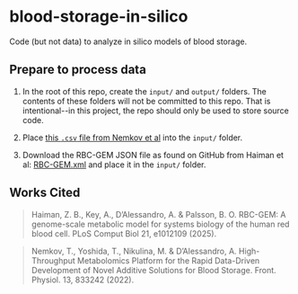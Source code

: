 # blood-storage-in-silico
Code (but not data) to analyze in silico models of blood storage.

## Prepare to process data

1. In the root of this repo, create the `input/` and `output/` folders. The contents of these folders will not be committed to this repo. That is intentional--in this project, the repo should only be used to store source code.

2. Place [this `.csv` file from Nemkov et al](https://www.frontiersin.org/api/v4/articles/833242/file/Data_Sheet_1.CSV/833242_supplementary-materials_datasheets_1_csv/1) into the `input/` folder.

3. Download the RBC-GEM JSON file as found on GitHub from Haiman et al: [RBC-GEM.xml](https://github.com/z-haiman/RBC-GEM/blob/main/model/RBC-GEM.json) and place it in the `input/` folder.

## Works Cited

> Haiman, Z. B., Key, A., D’Alessandro, A. & Palsson, B. O. RBC-GEM: A genome-scale metabolic model for systems biology of the human red blood cell. PLoS Comput Biol 21, e1012109 (2025).

> Nemkov, T., Yoshida, T., Nikulina, M. & D’Alessandro, A. High-Throughput Metabolomics Platform for the Rapid Data-Driven Development of Novel Additive Solutions for Blood Storage. Front. Physiol. 13, 833242 (2022).

